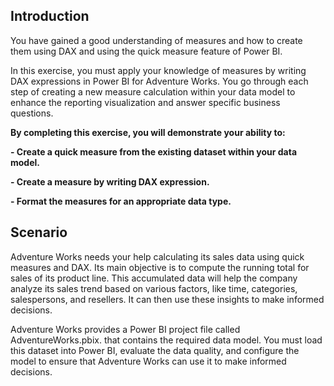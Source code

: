 ## Introduction
You have gained a good understanding of measures and how to create them using DAX and using the quick measure feature of Power BI. 

In this exercise, you must apply your knowledge of measures by writing DAX expressions in Power BI for Adventure Works. You go through each step of creating a new measure calculation within your data model to enhance the reporting visualization and answer specific business questions.

**By completing this exercise, you will demonstrate your ability to:**

**- Create a quick measure from the existing dataset within your data model.**

**- Create a measure by writing DAX expression.**

**- Format the measures for an appropriate data type.**

## Scenario
Adventure Works needs your help calculating its sales data using quick measures and DAX. Its main objective is to compute the running total for sales of its product line. This accumulated data will help the company analyze its sales trend based on various factors, like time, categories, salespersons, and resellers. It can then use these insights to make informed decisions.

Adventure Works provides a Power BI project file called AdventureWorks.pbix. that contains the required data model. You must load this dataset into Power BI, evaluate the data quality, and configure the model to ensure that Adventure Works can use it to make informed decisions.
